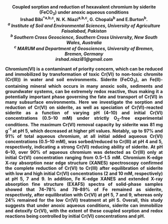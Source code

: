 <center><strong>Coupled sorption and reduction of hexavalent chromium by siderite
(FeCO<sub>3</sub>) under anoxic aqueous conditions</strong>

<center><strong>Irshad Bibi<sup>*a,b,c</sup><strong>, N. K. Niazi<sup>a,b,c</sup>, G. Chopala<sup>b</sup> and
E.Burton<sup>b</sup>.

<center><i><sup>a</sup> Institute of Soil and Environmental Sciences, University of
Agriculture Faisalabad, Pakistan</i>

<center><i><sup>b</sup> Southern Cross Geoscience, Southern Cross University, New South
Wales, Australia</i>

<center><i><sup>c</sup> MARUM and Department of Geosciences, University of Bremen, Bremen,
Germany</i>

<center><i>irshad.niazi81@gmail.com</i>

<p style=text-align:justify>Chromium(VI) is a contaminant of priority concern, which can be reduced
and immobilized by transformation of toxic Cr(VI) to non-toxic chromite
(Cr(III)) in water and soil environments. Siderite (FeCO<sub>3</sub>), an
Fe(II)-containing mineral which occurs in many anoxic soils, sediments
and groundwater systems, can be extremely redox reactive, thus making it
a potentially important phase governing the fate and transport of Cr(VI)
in many subsurface environments. Here we investigate the sorption and
reduction of Cr(VI) on siderite, as well as speciation of Cr(VI)-reacted
siderite as a function of varying pH (4–10) and initial Cr(VI)
concentrations (0.5–10 mM) under strictly O<sub>2</sub>-free experimental
conditions. The maximum Cr(VI) removal capacity by siderite was 81 mg
g<sup>-1</sup> at pH 5, which decreased at higher pH values. Notably, up to 97%
and 91% of total aqueous chromium, at all initial added aqueous Cr(VI)
concentrations (0.5–10 mM), was sorbed/reduced to Cr(III) at pH 4 and 5,
respectively, indicating a strong Cr(VI) reducing ability of siderite.
At pH 6–10, over 90% of aqueous chromium was detected as Cr(III) only at
initial Cr(VI) concentration ranging from 0.5–1.5 mM. Chromium K-edge
X-ray absorption near edge structure (XANES) spectroscopy confirmed the
complete reduction of Cr(VI) to Cr(III) after equilibration of siderite
with low and high initial Cr(VI) concentrations (2 and 10 mM,
respectively) at pH 5, 7 and 9. In addition, Fe K-edge XANES and
extended X-ray absorption fine structure (EXAFS) spectra of solid-phase
samples showed that 74–78% and 78–89% of Fe remained as siderite,
respectively, after equilibration with Cr(VI) at pH 5, 7 and 9, whereas
only 24% remained for the low Cr(VI) treatment at pH 5. Overall, this
study suggests that under anoxic aqueous conditions, siderite can
immobilize and detoxify Cr(VI), with the extent of these coupled
sorption and redox reactions being controlled by initial Cr(VI)
concentrations and pH.
